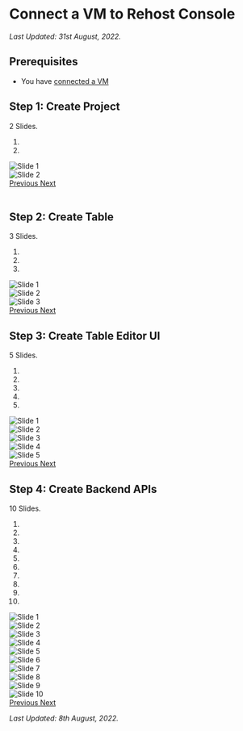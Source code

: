 # Connect a VM to Rehost Console

<i>Last Updated: 31st August, 2022.</i>

## Prerequisites
* You have [connected a VM](https://docs.rehost.in/#/guides/connect-vm)

## Step 1: Create Project

2 Slides.
<div id="carouselExampleIndicators1" class="carousel slide" data-ride="carousel">
  <ol class="carousel-indicators">
    <li data-target="#carouselExampleIndicators1" data-slide-to="0" class="active"></li>
    <li data-target="#carouselExampleIndicators1" data-slide-to="1"></li>
  </ol>
  <div class="carousel-inner">
    <div class="carousel-item active">
      <img class="d-block w-100" src="images/create-app.png" alt="Slide 1">
    </div>
    <div class="carousel-item">
      <img class="d-block w-100" src="images/init-dragndrop.png" alt="Slide 2">
    </div>
  </div>
  <a class="carousel-control-prev" href="#carouselExampleIndicators1" role="button" data-slide="prev">
    <span class="carousel-control-prev-icon" aria-hidden="true"></span>
    <span class="sr-only">Previous</span>
  </a>
  <a class="carousel-control-next" href="#carouselExampleIndicators1" role="button" data-slide="next">
    <span class="carousel-control-next-icon" aria-hidden="true"></span>
    <span class="sr-only">Next</span>
  </a>
</div>

<br/>

## Step 2: Create Table

3 Slides.

<div id="carouselExampleIndicators2" class="carousel slide" data-ride="carousel">
  <ol class="carousel-indicators">
    <li data-target="#carouselExampleIndicators2" data-slide-to="0" class="active"></li>
    <li data-target="#carouselExampleIndicators2" data-slide-to="1"></li>
    <li data-target="#carouselExampleIndicators2" data-slide-to="2"></li>
  </ol>
  <div class="carousel-inner">
    <div class="carousel-item active">
      <img class="d-block w-100" src="images/create-table-1.png" alt="Slide 1">
    </div>
    <div class="carousel-item">
      <img class="d-block w-100" src="images/add-data-source-1.png" alt="Slide 2">
    </div>
    <div class="carousel-item">
      <img class="d-block w-100" src="images/create-table-2.png" alt="Slide 3">
    </div>
  </div>
  <a class="carousel-control-prev" href="#carouselExampleIndicators2" role="button" data-slide="prev">
    <span class="carousel-control-prev-icon" aria-hidden="true"></span>
    <span class="sr-only">Previous</span>
  </a>
  <a class="carousel-control-next" href="#carouselExampleIndicators2" role="button" data-slide="next">
    <span class="carousel-control-next-icon" aria-hidden="true"></span>
    <span class="sr-only">Next</span>
  </a>
</div>

## Step 3: Create Table Editor UI

5 Slides.

<div id="carouselExampleIndicators3" class="carousel slide" data-ride="carousel">
  <ol class="carousel-indicators">
    <li data-target="#carouselExampleIndicators3" data-slide-to="0" class="active"></li>
    <li data-target="#carouselExampleIndicators3" data-slide-to="1"></li>
    <li data-target="#carouselExampleIndicators3" data-slide-to="2"></li>
    <li data-target="#carouselExampleIndicators3" data-slide-to="3"></li>
    <li data-target="#carouselExampleIndicators3" data-slide-to="4"></li>
  </ol>
  <div class="carousel-inner">
    <div class="carousel-item active">
      <img class="d-block w-100" src="images/create-table-editor-1.png" alt="Slide 1">
    </div>
    <div class="carousel-item">
      <img class="d-block w-100" src="images/create-table-editor-2.png" alt="Slide 2">
    </div>
    <div class="carousel-item">
      <img class="d-block w-100" src="images/create-table-editor-3.png" alt="Slide 3">
    </div>
    <div class="carousel-item active">
      <img class="d-block w-100" src="images/create-table-editor-4.png" alt="Slide 4">
    </div>
    <div class="carousel-item">
      <img class="d-block w-100" src="images/create-table-editor-5.png" alt="Slide 5">
    </div>
  </div>
  <a class="carousel-control-prev" href="#carouselExampleIndicators3" role="button" data-slide="prev">
    <span class="carousel-control-prev-icon" aria-hidden="true"></span>
    <span class="sr-only">Previous</span>
  </a>
  <a class="carousel-control-next" href="#carouselExampleIndicators3" role="button" data-slide="next">
    <span class="carousel-control-next-icon" aria-hidden="true"></span>
    <span class="sr-only">Next</span>
  </a>
</div>

## Step 4: Create Backend APIs

10 Slides.

<div id="carouselExampleIndicators4" class="carousel slide" data-ride="carousel">
  <ol class="carousel-indicators">
    <li data-target="#carouselExampleIndicators4" data-slide-to="0" class="active"></li>
    <li data-target="#carouselExampleIndicators4" data-slide-to="1"></li>
    <li data-target="#carouselExampleIndicators4" data-slide-to="2"></li>
    <li data-target="#carouselExampleIndicators4" data-slide-to="3"></li>
    <li data-target="#carouselExampleIndicators4" data-slide-to="4"></li>
    <li data-target="#carouselExampleIndicators4" data-slide-to="5"></li>
    <li data-target="#carouselExampleIndicators4" data-slide-to="6"></li>
    <li data-target="#carouselExampleIndicators4" data-slide-to="7"></li>
    <li data-target="#carouselExampleIndicators4" data-slide-to="8"></li>
    <li data-target="#carouselExampleIndicators4" data-slide-to="9"></li>
  </ol>
  <div class="carousel-inner">
    <div class="carousel-item active">
      <img class="d-block w-100" src="images/create-table-editor-6.png" alt="Slide 1">
    </div>
    <div class="carousel-item">
      <img class="d-block w-100" src="images/create-table-editor-7.png" alt="Slide 2">
    </div>
    <div class="carousel-item">
      <img class="d-block w-100" src="images/create-table-editor-8.png" alt="Slide 3">
    </div>
    <div class="carousel-item active">
      <img class="d-block w-100" src="images/create-table-editor-9.png" alt="Slide 4">
    </div>
    <div class="carousel-item">
      <img class="d-block w-100" src="images/create-table-editor-10.png" alt="Slide 5">
    </div>
    <div class="carousel-item">
      <img class="d-block w-100" src="images/create-table-editor-11.png" alt="Slide 6">
    </div>
    <div class="carousel-item">
      <img class="d-block w-100" src="images/create-table-editor-12.png" alt="Slide 7">
    </div>
    <div class="carousel-item">
      <img class="d-block w-100" src="images/create-table-editor-13.png" alt="Slide 8">
    </div>
    <div class="carousel-item">
      <img class="d-block w-100" src="images/create-table-editor-14.png" alt="Slide 9">
    </div>
    <div class="carousel-item">
      <img class="d-block w-100" src="images/deploy-1.png" alt="Slide 10">
    </div>
  </div>
  <a class="carousel-control-prev" href="#carouselExampleIndicators4" role="button" data-slide="prev">
    <span class="carousel-control-prev-icon" aria-hidden="true"></span>
    <span class="sr-only">Previous</span>
  </a>
  <a class="carousel-control-next" href="#carouselExampleIndicators4" role="button" data-slide="next">
    <span class="carousel-control-next-icon" aria-hidden="true"></span>
    <span class="sr-only">Next</span>
  </a>
</div>

<i>Last Updated: 8th August, 2022.</i>